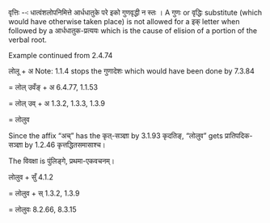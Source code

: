 

वृत्तिः --ः धात्वंशलोपनिमित्ते आर्धधातुके परे इको गुणवृद्धी न स्तः । A गुणः or वृद्धिः substitute (which would have otherwise taken place) is not allowed for a इक् letter when followed by a आर्धधातुक-प्रत्ययः which is the cause of elision of a portion of the verbal root.


Example continued from 2.4.74


लोलू + अ Note: 1.1.4 stops the गुणादेशः which would have been done by 7.3.84

= लोल् उवँङ् + अ 6.4.77, 1.1.53

= लोल् उव् + अ 1.3.2, 1.3.3, 1.3.9

= लोलुव


Since the affix “अच्” has the कृत्-सञ्ज्ञा by 3.1.93 कृदतिङ्, “लोलुव” gets प्रातिपदिक-सञ्ज्ञा by 1.2.46 कृत्तद्धितसमासाश्च।


The विवक्षा is पुंलिङ्गे, प्रथमा-एकवचनम्।

लोलुव + सुँ 4.1.2

= लोलुव + स् 1.3.2, 1.3.9

= लोलुवः 8.2.66, 8.3.15

